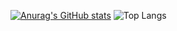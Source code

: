 [![Anurag's GitHub stats](https://github-readme-stats.vercel.app/api?username=8bury&theme=dracula)](https://github.com/anuraghazra/github-readme-stats)
![Top Langs](https://github-readme-stats.vercel.app/api/top-langs/?username=8bury&layout=compact&theme=dracula)
